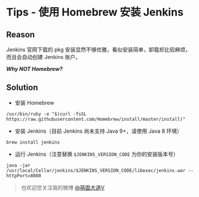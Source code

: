 # Tips - 使用 Homebrew 安装 Jenkins

## Reason

Jenkins 官网下载的 pkg 安装显然不够优雅，看似安装简单，卸载却比较麻烦，而且会自动创建 Jenkins 账户。

***Why NOT Homebrew?***

## Solution

- 安装 Homebrew

```shell
/usr/bin/ruby -e "$(curl -fsSL https://raw.githubusercontent.com/Homebrew/install/master/install)"
```

- 安装 Jenkins（目前 Jenkins 尚未支持 Java 9+，请使用 Java 8 环境）

```shell
brew install jenkins
```

- 运行 Jenkins（注意替换 `$JENKINS_VERSION_CODE` 为你的安装版本号）

```shell
java -jar /usr/local/Cellar/jenkins/$JENKINS_VERSION_CODE/libexec/jenkins.war --httpPort=8080
```

> 也欢迎您关注我的微博 [@萌面大道V](http://weibo.com/375975847)
